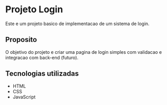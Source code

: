 # Projeto Login

Este e um projeto basico de implementacao de um sistema de login.

## Proposito

O objetivo do projeto e criar uma pagina de login simples com validacao e integracao com back-end (futuro).

## Tecnologias utilizadas

- HTML
- CSS
- JavaScript
